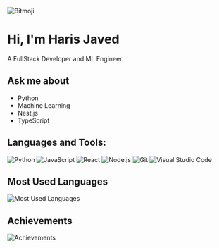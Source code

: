 ![Bitmoji](https://raw.githubusercontent.com/thompsonemerson/thompsonemerson/master/cover-thompson.png)

# Hi, I'm Haris Javed

A FullStack Developer and ML Engineer.

## Ask me about
- Python
- Machine Learning
- Nest.js
- TypeScript

## Languages and Tools:
![Python](https://img.shields.io/badge/Python-3776AB?style=for-the-badge&logo=python&logoColor=white)
![JavaScript](https://img.shields.io/badge/JavaScript-F7DF1E?style=for-the-badge&logo=javascript&logoColor=black)
![React](https://img.shields.io/badge/React-61DAFB?style=for-the-badge&logo=react&logoColor=black)
![Node.js](https://img.shields.io/badge/Node.js-339933?style=for-the-badge&logo=node.js&logoColor=white)
![Git](https://img.shields.io/badge/Git-F05032?style=for-the-badge&logo=git&logoColor=white)
![Visual Studio Code](https://img.shields.io/badge/Visual%20Studio%20Code-007ACC?style=for-the-badge&logo=visual-studio-code&logoColor=white)

## Most Used Languages
![Most Used Languages](https://github-readme-stats.vercel.app/api/top-langs/?username=Harisjaved&layout=compact)

## Achievements
![Achievements](https://github-profile-trophy.vercel.app/?username=Harisjaved)



```markdown

```
